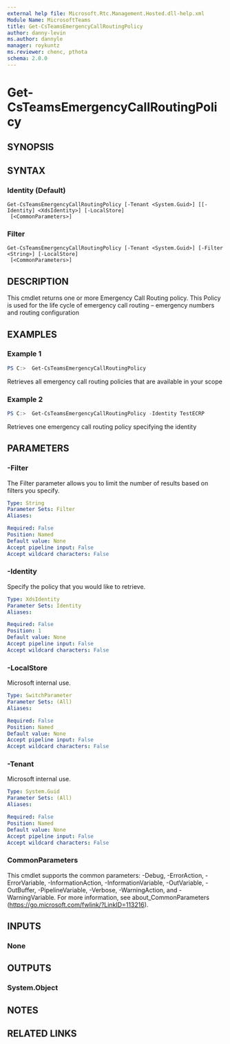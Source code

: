 ```yaml
---
external help file: Microsoft.Rtc.Management.Hosted.dll-help.xml
Module Name: MicrosoftTeams
title: Get-CsTeamsEmergencyCallRoutingPolicy
author: danny-levin
ms.author: dannyle
manager: roykuntz
ms.reviewer: chenc, pthota
schema: 2.0.0
---
```


# Get-CsTeamsEmergencyCallRoutingPolicy

## SYNOPSIS

## SYNTAX

### Identity (Default)
```
Get-CsTeamsEmergencyCallRoutingPolicy [-Tenant <System.Guid>] [[-Identity] <XdsIdentity>] [-LocalStore]
 [<CommonParameters>]
```

### Filter
```
Get-CsTeamsEmergencyCallRoutingPolicy [-Tenant <System.Guid>] [-Filter <String>] [-LocalStore]
 [<CommonParameters>]
```

## DESCRIPTION
 This cmdlet returns one or more Emergency Call Routing policy. This Policy is used for the life cycle of emergency call routing – emergency numbers and routing configuration

## EXAMPLES

### Example 1
```powershell
PS C:>  Get-CsTeamsEmergencyCallRoutingPolicy
```

  Retrieves all emergency call routing policies that are available in your scope

### Example 2
```powershell
PS C:>  Get-CsTeamsEmergencyCallRoutingPolicy -Identity TestECRP
```

  Retrieves one emergency call routing policy specifying the identity

## PARAMETERS

### -Filter
 The Filter parameter allows you to limit the number of results based on filters you specify.

```yaml
Type: String
Parameter Sets: Filter
Aliases:

Required: False
Position: Named
Default value: None
Accept pipeline input: False
Accept wildcard characters: False
```

### -Identity
 Specify the policy that you would like to retrieve.

```yaml
Type: XdsIdentity
Parameter Sets: Identity
Aliases:

Required: False
Position: 1
Default value: None
Accept pipeline input: False
Accept wildcard characters: False
```

### -LocalStore
 Microsoft internal use.

```yaml
Type: SwitchParameter
Parameter Sets: (All)
Aliases:

Required: False
Position: Named
Default value: None
Accept pipeline input: False
Accept wildcard characters: False
```

### -Tenant
 Microsoft internal use.

```yaml
Type: System.Guid
Parameter Sets: (All)
Aliases:

Required: False
Position: Named
Default value: None
Accept pipeline input: False
Accept wildcard characters: False
```

### CommonParameters
This cmdlet supports the common parameters: -Debug, -ErrorAction, -ErrorVariable, -InformationAction, -InformationVariable, -OutVariable, -OutBuffer, -PipelineVariable, -Verbose, -WarningAction, and -WarningVariable. For more information, see about_CommonParameters (https://go.microsoft.com/fwlink/?LinkID=113216).

## INPUTS

### None

## OUTPUTS

### System.Object
## NOTES

## RELATED LINKS

